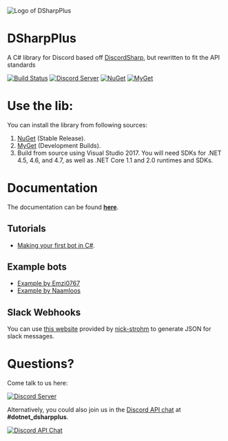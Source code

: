 ![Logo of DSharpPlus](https://github.com/NaamloosDT/DSharpPlus/raw/master/logo/dsharp+_smaller.png)

# DSharpPlus
A C# library for Discord based off [DiscordSharp](https://github.com/suicvne/DiscordSharp), but rewritten to fit the API standards

[![Build Status](https://img.shields.io/appveyor/ci/Emzi0767/dsharpplus-6g6vr/master.svg)](https://ci.appveyor.com/project/Emzi0767/dsharpplus-6g6vr/branch/master)
[![Discord Server](https://img.shields.io/discord/379378609942560770.svg?label=discord)](https://discord.gg/KeAS3pU) 
[![NuGet](https://img.shields.io/nuget/vpre/DSharpPlus.svg)](https://nuget.org/packages/DSharpPlus)
[![MyGet](https://img.shields.io/myget/dsharpplus-nightly/vpre/DSharpPlus.svg?label=myget)](https://www.myget.org/gallery/dsharpplus-nightly) 

# Use the lib:
You can install the library from following sources:

1. [NuGet](https://nuget.org/packages/DSharpPlus) (Stable Release).
2. [MyGet](https://www.myget.org/gallery/dsharpplus-nightly) (Development Builds).
3. Build from source using Visual Studio 2017. You will need SDKs for .NET 4.5, 4.6, and 4.7, as well as .NET Core 1.1 and 2.0 runtimes and SDKs.

# Documentation
The documentation can be found [**here**](https://dsharpplus.emzi0767.com/).

## Tutorials
* [Making your first bot in C#](https://dsharpplus.emzi0767.com/articles/intro.html).

## Example bots
* [Example by Emzi0767](https://github.com/Emzi0767/DSharpPlus-Example-Bot)
* [Example by Naamloos](https://github.com/NaamloosDT/DSharpPlus-example)

## Slack Webhooks
You can use [this website](https://www.nickstrohm.de/dsb/) provided by [nick-strohm](https://github.com/nick-strohm) to generate JSON for slack messages.

# Questions?
Come talk to us here:

[![Discord Server](https://discordapp.com/api/guilds/379378609942560770/embed.png?style=banner1)](https://discord.gg/nTk7HgF)

Alternatively, you could also join us in the [Discord API chat](https://discord.gg/discord-api) at **#dotnet_dsharpplus**.

[![Discord API Chat](https://discordapp.com/api/guilds/81384788765712384/embed.png?style=banner1)](https://discord.gg/discord-api)
